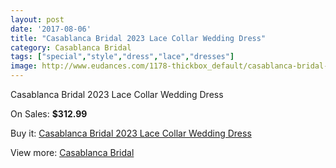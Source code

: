 ```yaml
---
layout: post
date: '2017-08-06'
title: "Casablanca Bridal 2023 Lace Collar Wedding Dress"
category: Casablanca Bridal
tags: ["special","style","dress","lace","dresses"]
image: http://www.eudances.com/1178-thickbox_default/casablanca-bridal-2023-lace-collar-wedding-dress.jpg
---
```

Casablanca Bridal 2023 Lace Collar Wedding Dress

On Sales: **$312.99**
<a href="https://www.eudances.com/en/casablanca-bridal/419-casablanca-bridal-2023-lace-collar-wedding-dress.html"><amp-img layout="responsive" width="600" height="600" src="//www.eudances.com/1178-thickbox_default/casablanca-bridal-2023-lace-collar-wedding-dress.jpg" alt="Casablanca Bridal 2023 Lace Collar Wedding Dress 0" /></a>
<a href="https://www.eudances.com/en/casablanca-bridal/419-casablanca-bridal-2023-lace-collar-wedding-dress.html"><amp-img layout="responsive" width="600" height="600" src="//www.eudances.com/1180-thickbox_default/casablanca-bridal-2023-lace-collar-wedding-dress.jpg" alt="Casablanca Bridal 2023 Lace Collar Wedding Dress 1" /></a>
<a href="https://www.eudances.com/en/casablanca-bridal/419-casablanca-bridal-2023-lace-collar-wedding-dress.html"><amp-img layout="responsive" width="600" height="600" src="//www.eudances.com/1179-thickbox_default/casablanca-bridal-2023-lace-collar-wedding-dress.jpg" alt="Casablanca Bridal 2023 Lace Collar Wedding Dress 2" /></a>

Buy it: [Casablanca Bridal 2023 Lace Collar Wedding Dress](https://www.eudances.com/en/casablanca-bridal/419-casablanca-bridal-2023-lace-collar-wedding-dress.html "Casablanca Bridal 2023 Lace Collar Wedding Dress")

View more: [Casablanca Bridal](https://www.eudances.com/en/4-casablanca-bridal "Casablanca Bridal")